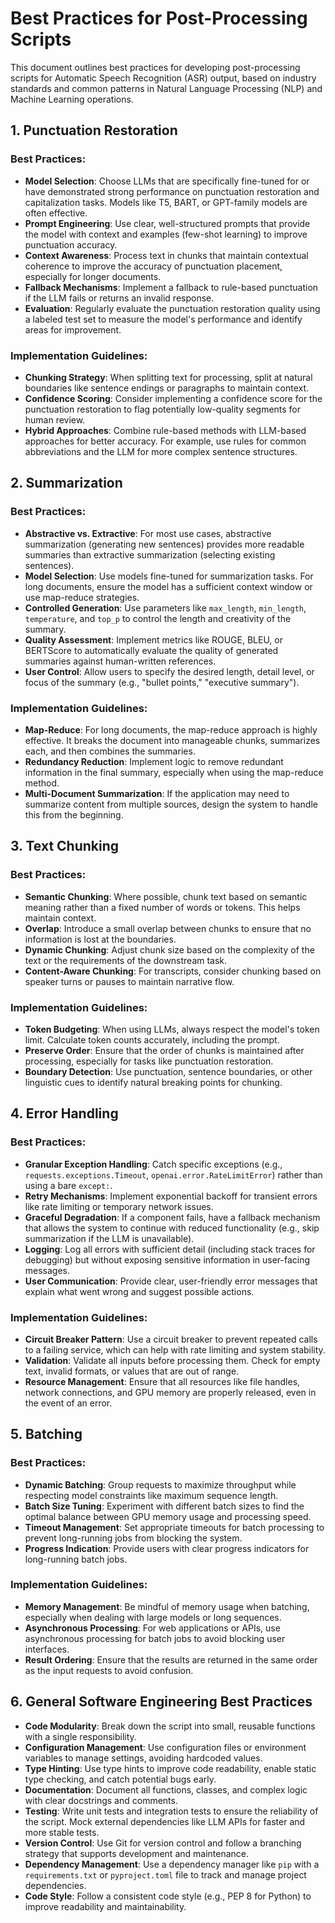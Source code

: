 # Best Practices for Post-Processing Scripts

This document outlines best practices for developing post-processing scripts for Automatic Speech Recognition (ASR) output, based on industry standards and common patterns in Natural Language Processing (NLP) and Machine Learning operations.

## 1. Punctuation Restoration

### Best Practices:

- **Model Selection**: Choose LLMs that are specifically fine-tuned for or have demonstrated strong performance on punctuation restoration and capitalization tasks. Models like T5, BART, or GPT-family models are often effective.
- **Prompt Engineering**: Use clear, well-structured prompts that provide the model with context and examples (few-shot learning) to improve punctuation accuracy.
- **Context Awareness**: Process text in chunks that maintain contextual coherence to improve the accuracy of punctuation placement, especially for longer documents.
- **Fallback Mechanisms**: Implement a fallback to rule-based punctuation if the LLM fails or returns an invalid response.
- **Evaluation**: Regularly evaluate the punctuation restoration quality using a labeled test set to measure the model's performance and identify areas for improvement.

### Implementation Guidelines:

- **Chunking Strategy**: When splitting text for processing, split at natural boundaries like sentence endings or paragraphs to maintain context.
- **Confidence Scoring**: Consider implementing a confidence score for the punctuation restoration to flag potentially low-quality segments for human review.
- **Hybrid Approaches**: Combine rule-based methods with LLM-based approaches for better accuracy. For example, use rules for common abbreviations and the LLM for more complex sentence structures.

## 2. Summarization

### Best Practices:

- **Abstractive vs. Extractive**: For most use cases, abstractive summarization (generating new sentences) provides more readable summaries than extractive summarization (selecting existing sentences).
- **Model Selection**: Use models fine-tuned for summarization tasks. For long documents, ensure the model has a sufficient context window or use map-reduce strategies.
- **Controlled Generation**: Use parameters like `max_length`, `min_length`, `temperature`, and `top_p` to control the length and creativity of the summary.
- **Quality Assessment**: Implement metrics like ROUGE, BLEU, or BERTScore to automatically evaluate the quality of generated summaries against human-written references.
- **User Control**: Allow users to specify the desired length, detail level, or focus of the summary (e.g., "bullet points," "executive summary").

### Implementation Guidelines:

- **Map-Reduce**: For long documents, the map-reduce approach is highly effective. It breaks the document into manageable chunks, summarizes each, and then combines the summaries.
- **Redundancy Reduction**: Implement logic to remove redundant information in the final summary, especially when using the map-reduce method.
- **Multi-Document Summarization**: If the application may need to summarize content from multiple sources, design the system to handle this from the beginning.

## 3. Text Chunking

### Best Practices:

- **Semantic Chunking**: Where possible, chunk text based on semantic meaning rather than a fixed number of words or tokens. This helps maintain context.
- **Overlap**: Introduce a small overlap between chunks to ensure that no information is lost at the boundaries.
- **Dynamic Chunking**: Adjust chunk size based on the complexity of the text or the requirements of the downstream task.
- **Content-Aware Chunking**: For transcripts, consider chunking based on speaker turns or pauses to maintain narrative flow.

### Implementation Guidelines:

- **Token Budgeting**: When using LLMs, always respect the model's token limit. Calculate token counts accurately, including the prompt.
- **Preserve Order**: Ensure that the order of chunks is maintained after processing, especially for tasks like punctuation restoration.
- **Boundary Detection**: Use punctuation, sentence boundaries, or other linguistic cues to identify natural breaking points for chunking.

## 4. Error Handling

### Best Practices:

- **Granular Exception Handling**: Catch specific exceptions (e.g., `requests.exceptions.Timeout`, `openai.error.RateLimitError`) rather than using a bare `except:`.
- **Retry Mechanisms**: Implement exponential backoff for transient errors like rate limiting or temporary network issues.
- **Graceful Degradation**: If a component fails, have a fallback mechanism that allows the system to continue with reduced functionality (e.g., skip summarization if the LLM is unavailable).
- **Logging**: Log all errors with sufficient detail (including stack traces for debugging) but without exposing sensitive information in user-facing messages.
- **User Communication**: Provide clear, user-friendly error messages that explain what went wrong and suggest possible actions.

### Implementation Guidelines:

- **Circuit Breaker Pattern**: Use a circuit breaker to prevent repeated calls to a failing service, which can help with rate limiting and system stability.
- **Validation**: Validate all inputs before processing them. Check for empty text, invalid formats, or values that are out of range.
- **Resource Management**: Ensure that all resources like file handles, network connections, and GPU memory are properly released, even in the event of an error.

## 5. Batching

### Best Practices:

- **Dynamic Batching**: Group requests to maximize throughput while respecting model constraints like maximum sequence length.
- **Batch Size Tuning**: Experiment with different batch sizes to find the optimal balance between GPU memory usage and processing speed.
- **Timeout Management**: Set appropriate timeouts for batch processing to prevent long-running jobs from blocking the system.
- **Progress Indication**: Provide users with clear progress indicators for long-running batch jobs.

### Implementation Guidelines:

- **Memory Management**: Be mindful of memory usage when batching, especially when dealing with large models or long sequences.
- **Asynchronous Processing**: For web applications or APIs, use asynchronous processing for batch jobs to avoid blocking user interfaces.
- **Result Ordering**: Ensure that the results are returned in the same order as the input requests to avoid confusion.

## 6. General Software Engineering Best Practices

- **Code Modularity**: Break down the script into small, reusable functions with a single responsibility.
- **Configuration Management**: Use configuration files or environment variables to manage settings, avoiding hardcoded values.
- **Type Hinting**: Use type hints to improve code readability, enable static type checking, and catch potential bugs early.
- **Documentation**: Document all functions, classes, and complex logic with clear docstrings and comments.
- **Testing**: Write unit tests and integration tests to ensure the reliability of the script. Mock external dependencies like LLM APIs for faster and more stable tests.
- **Version Control**: Use Git for version control and follow a branching strategy that supports development and maintenance.
- **Dependency Management**: Use a dependency manager like `pip` with a `requirements.txt` or `pyproject.toml` file to track and manage project dependencies.
- **Code Style**: Follow a consistent code style (e.g., PEP 8 for Python) to improve readability and maintainability.

